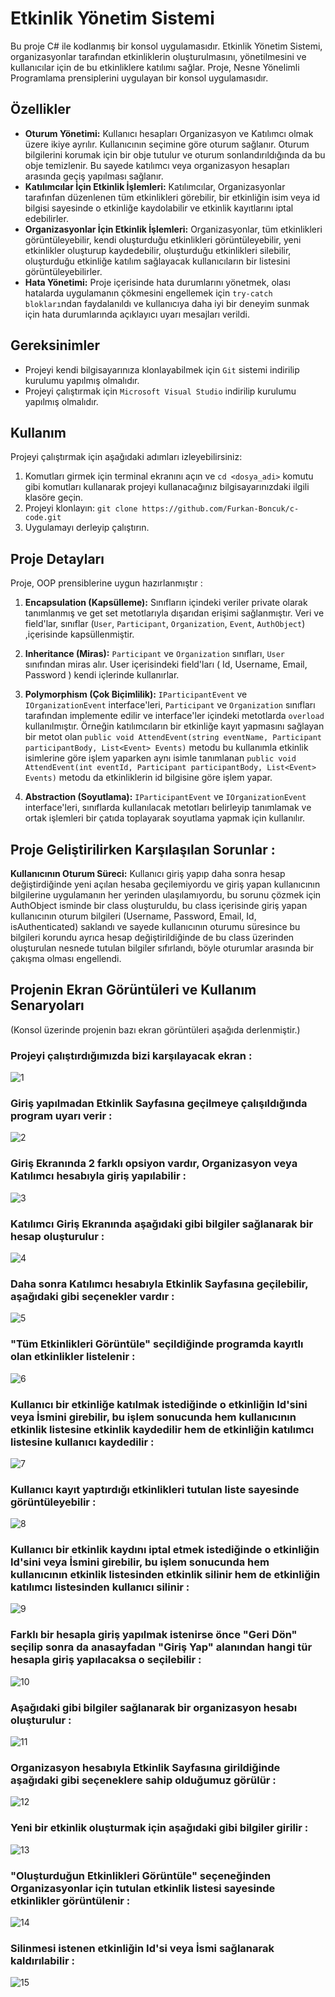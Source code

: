 # Etkinlik Yönetim Sistemi

Bu proje C# ile kodlanmış bir konsol uygulamasıdır. Etkinlik Yönetim Sistemi, organizasyonlar tarafından etkinliklerin oluşturulmasını, yönetilmesini ve kullanıcılar için de bu etkinliklere katılımı sağlar.
Proje, Nesne Yönelimli Programlama prensiplerini uygulayan bir konsol uygulamasıdır.

## Özellikler

- **Oturum Yönetimi:** Kullanıcı hesapları Organizasyon ve Katılımcı olmak üzere ikiye ayrılır. Kullanıcının seçimine göre oturum sağlanır. Oturum bilgilerini korumak için bir obje tutulur ve oturum sonlandırıldığında da bu obje temizlenir. Bu sayede katılımcı veya organizasyon hesapları arasında geçiş yapılması sağlanır.
- **Katılımcılar İçin Etkinlik İşlemleri:** Katılımcılar, Organizasyonlar tarafınfan düzenlenen tüm etkinlikleri görebilir, bir etkinliğin isim veya id bilgisi sayesinde o etkinliğe kaydolabilir ve etkinlik kayıtlarını iptal edebilirler.
- **Organizasyonlar İçin Etkinlik İşlemleri:** Organizasyonlar, tüm etkinlikleri görüntüleyebilir, kendi oluşturduğu etkinlikleri görüntüleyebilir, yeni etkinlikler oluşturup kaydedebilir, oluşturduğu etkinlikleri silebilir, oluşturduğu etkinliğe katılım sağlayacak kullanıcıların bir listesini görüntüleyebilirler.
- **Hata Yönetimi:** Proje içerisinde hata durumlarını yönetmek, olası hatalarda uygulamanın çökmesini engellemek için `try-catch blokları`ndan faydalanıldı ve kullanıcıya daha iyi bir deneyim sunmak için hata durumlarında açıklayıcı uyarı mesajları verildi.

## Gereksinimler

- Projeyi kendi bilgisayarınıza klonlayabilmek için `Git` sistemi indirilip kurulumu yapılmış olmalıdır.
- Projeyi çalıştırmak için `Microsoft Visual Studio` indirilip kurulumu yapılmış olmalıdır.

## Kullanım

Projeyi çalıştırmak için aşağıdaki adımları izleyebilirsiniz:
1. Komutları girmek için terminal ekranını açın ve `cd <dosya_adi>` komutu gibi komutları kullanarak projeyi kullanacağınız bilgisayarınızdaki ilgili klasöre geçin.
2. Projeyi klonlayın: `git clone https://github.com/Furkan-Boncuk/c-code.git`
3. Uygulamayı derleyip çalıştırın.

## Proje Detayları

Proje, OOP prensiblerine uygun hazırlanmıştır :

1. **Encapsulation (Kapsülleme):** Sınıfların içindeki veriler private olarak tanımlanmış ve get set metotlarıyla dışarıdan erişimi sağlanmıştır. Veri ve field'lar, sınıflar (`User`, `Participant`, `Organization`, `Event`, `AuthObject`) ,içerisinde kapsüllenmiştir.

2. **Inheritance (Miras):** `Participant` ve `Organization` sınıfları, `User` sınıfından miras alır. User içerisindeki field'ları ( Id, Username, Email, Password ) kendi içlerinde kullanırlar.

3. **Polymorphism (Çok Biçimlilik):** `IParticipantEvent` ve `IOrganizationEvent` interface'leri, `Participant` ve `Organization` sınıfları tarafından implemente edilir ve interface'ler içindeki metotlarda `overload` kullanılmıştır. Örneğin katılımcıların bir etkinliğe kayıt yapmasını sağlayan bir metot olan `public void AttendEvent(string eventName, Participant participantBody, List<Event> Events)` metodu bu kullanımla etkinlik isimlerine göre işlem yaparken aynı isimle tanımlanan `public void AttendEvent(int eventId, Participant participantBody, List<Event> Events)` metodu da etkinliklerin id bilgisine göre işlem yapar.
   
4. **Abstraction (Soyutlama):** `IParticipantEvent` ve `IOrganizationEvent` interface'leri, sınıflarda kullanılacak metotları belirleyip tanımlamak ve ortak işlemleri bir çatıda toplayarak soyutlama yapmak için kullanılır.

## Proje Geliştirilirken Karşılaşılan Sorunlar : 

**Kullanıcının Oturum Süreci:** Kullanıcı giriş yapıp daha sonra hesap değiştirdiğinde yeni açılan hesaba geçilemiyordu ve giriş yapan kullanıcının bilgilerine uygulamanın her yerinden ulaşılamıyordu, bu sorunu çözmek için AuthObject isminde bir class oluşturuldu, bu class içerisinde giriş yapan kullanıcının oturum bilgileri (Username, Password, Email, Id, isAuthenticated) saklandı ve sayede kullanıcının oturumu süresince bu bilgileri korundu ayrıca hesap değiştirildiğinde de bu class üzerinden oluşturulan nesnede tutulan bilgiler sıfırlandı, böyle oturumlar arasında bir çakışma olması engellendi.

## Projenin Ekran Görüntüleri ve Kullanım Senaryoları

(Konsol üzerinde projenin bazı ekran görüntüleri aşağıda derlenmiştir.)

### Projeyi çalıştırdığımızda bizi karşılayacak ekran : 

![1](https://github.com/Furkan-Boncuk/c-code/assets/114020260/1050dbfb-3803-4085-b9d8-9564ea4bbf5e)

### Giriş yapılmadan Etkinlik Sayfasına geçilmeye çalışıldığında program uyarı verir : 

![2](https://github.com/Furkan-Boncuk/c-code/assets/114020260/039bea4e-bed1-48f1-9ae1-f6b171c85d88)

### Giriş Ekranında 2 farklı opsiyon vardır, Organizasyon veya Katılımcı hesabıyla giriş yapılabilir : 

![3](https://github.com/Furkan-Boncuk/c-code/assets/114020260/054c087d-9548-491c-a0d7-a5740ea86cb9)

### Katılımcı Giriş Ekranında aşağıdaki gibi bilgiler sağlanarak bir hesap oluşturulur : 

![4](https://github.com/Furkan-Boncuk/c-code/assets/114020260/d01a7724-5cb2-4855-925f-bda0f84d92e0)

### Daha sonra Katılımcı hesabıyla Etkinlik Sayfasına geçilebilir, aşağıdaki gibi seçenekler vardır : 

![5](https://github.com/Furkan-Boncuk/c-code/assets/114020260/3cc4c5ef-b9a0-46b2-ab41-c9ba168b1f45)

### "Tüm Etkinlikleri Görüntüle" seçildiğinde programda kayıtlı olan etkinlikler listelenir : 

![6](https://github.com/Furkan-Boncuk/c-code/assets/114020260/98740ea1-0883-47fd-8ff7-5c9cb5cffc49)

### Kullanıcı bir etkinliğe katılmak istediğinde o etkinliğin Id'sini veya İsmini girebilir, bu işlem sonucunda hem kullanıcının etkinlik listesine etkinlik kaydedilir hem de etkinliğin katılımcı listesine kullanıcı kaydedilir : 

![7](https://github.com/Furkan-Boncuk/c-code/assets/114020260/28943975-ca9f-4170-9703-1d9b4c9ccfc6)

### Kullanıcı kayıt yaptırdığı etkinlikleri tutulan liste sayesinde görüntüleyebilir : 

![8](https://github.com/Furkan-Boncuk/c-code/assets/114020260/e6acc230-0dbe-4ab3-b0c8-d8b060eb60c7)

### Kullanıcı bir etkinlik kaydını iptal etmek istediğinde o etkinliğin Id'sini veya İsmini girebilir, bu işlem sonucunda hem kullanıcının etkinlik listesinden etkinlik silinir hem de etkinliğin katılımcı listesinden kullanıcı silinir : 

![9](https://github.com/Furkan-Boncuk/c-code/assets/114020260/b8e02437-5118-4feb-81b1-dd782a2d564b)

### Farklı bir hesapla giriş yapılmak istenirse önce "Geri Dön" seçilip sonra da anasayfadan "Giriş Yap" alanından hangi tür hesapla giriş yapılacaksa o seçilebilir : 

![10](https://github.com/Furkan-Boncuk/c-code/assets/114020260/0d74b85f-cfcf-481b-b8a0-1092a5443456)

### Aşağıdaki gibi bilgiler sağlanarak bir organizasyon hesabı oluşturulur : 

![11](https://github.com/Furkan-Boncuk/c-code/assets/114020260/17c9e36a-6f4a-47f3-b382-0adf2d0695e5)

### Organizasyon hesabıyla Etkinlik Sayfasına girildiğinde aşağıdaki gibi seçeneklere sahip olduğumuz görülür : 

![12](https://github.com/Furkan-Boncuk/c-code/assets/114020260/c06b69c0-c472-4405-8709-e079e32d207b)

### Yeni bir etkinlik oluşturmak için aşağıdaki gibi bilgiler girilir : 

![13](https://github.com/Furkan-Boncuk/c-code/assets/114020260/94e54dca-ecfb-4874-926d-f8d3861d98eb)

### "Oluşturduğun Etkinlikleri Görüntüle" seçeneğinden Organizasyonlar için tutulan etkinlik listesi sayesinde etkinlikler görüntülenir : 

![14](https://github.com/Furkan-Boncuk/c-code/assets/114020260/dab14138-a00a-42f7-863b-17ca26b660b0)

### Silinmesi istenen etkinliğin Id'si veya İsmi sağlanarak kaldırılabilir : 

![15](https://github.com/Furkan-Boncuk/c-code/assets/114020260/a8df689c-16cc-43e0-82bb-bbc3246184c1)
















